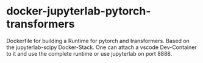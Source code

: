 # docker-jupyterlab-pytorch-transformers

Dockerfile for building a Runtime for pytorch and transformers. Based on the jupyterlab-scipy Docker-Stack. One can attach a vscode Dev-Container to it and use the complete runtime or use jupyterlab on port 8888.
